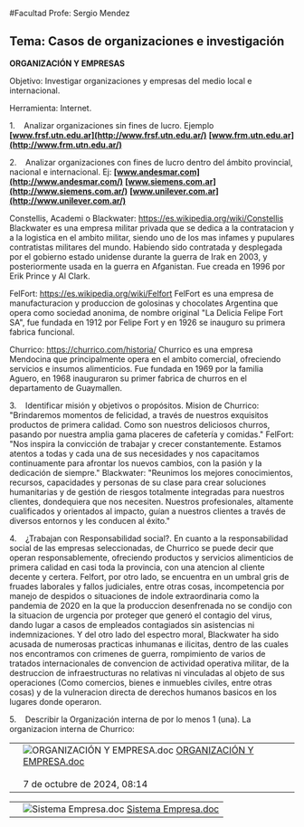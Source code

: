 #Facultad 
 Profe: Sergio Mendez
## Tema: Casos de organizaciones e investigación

**ORGANIZACIÓN Y EMPRESAS**

Objetivo: Investigar organizaciones y empresas del medio local e internacional.

Herramienta: Internet.

1.    Analizar organizaciones sin fines de lucro. Ejemplo
**[www.frsf.utn.edu.ar](http://www.frsf.utn.edu.ar/)**
**[www.frm.utn.edu.ar](http://www.frm.utn.edu.ar/)**

2.    Analizar organizaciones con fines de lucro dentro del ámbito provincial, nacional e internacional. Ej:
**[www.andesmar.com](http://www.andesmar.com/)**
**[www.siemens.com.ar](http://www.siemens.com.ar/)**
**[www.unilever.com.ar](http://www.unilever.com.ar/)**

Constellis, Academi o Blackwater: https://es.wikipedia.org/wiki/Constellis
Blackwater es una empresa militar privada que se dedica a la contratacion y a la logistica en el ambito militar, siendo uno de los mas infames y pupulares contratistas militares del mundo. Habiendo sido contratada y desplegada por el gobierno estado unidense durante la guerra de Irak en 2003, y posteriormente usada en la guerra en Afganistan. Fue creada en 1996 por Erik Prince y Al Clark.

FelFort: https://es.wikipedia.org/wiki/Felfort
FelFort es una empresa de manufacturacion y produccion de golosinas y chocolates Argentina que opera como sociedad anonima, de nombre original "La Delicia Felipe Fort SA", fue fundada en 1912 por Felipe Fort y en 1926 se inauguro su primera fabrica funcional. 

Churrico: https://churrico.com/historia/
Churrico es una empresa Mendocina que principalmente opera en el ambito comercial, ofreciendo servicios e insumos alimenticios. Fue fundada en 1969 por la familia Aguero, en 1968 inauguraron su primer fabrica de churros en el departamento de Guaymallen. 

3.    Identificar misión y objetivos o propósitos.
Mision de Churrico: "Brindaremos momentos de felicidad, a través de nuestros exquisitos productos de primera calidad. Como son nuestros deliciosos churros, pasando por nuestra amplia gama placeres de cafetería y comidas."
FelFort: "Nos inspira la convicción de trabajar y crecer constantemente. Estamos atentos a todas y cada una de sus necesidades y nos capacitamos continuamente para afrontar los nuevos cambios, con la pasión y la dedicación de siempre."
Blackwater: "Reunimos los mejores conocimientos, recursos, capacidades y personas de su clase para crear soluciones humanitarias y de gestión de riesgos totalmente integradas para nuestros clientes, dondequiera que nos necesiten. Nuestros profesionales, altamente cualificados y orientados al impacto, guían a nuestros clientes a través de diversos entornos y les conducen al éxito."

4.    ¿Trabajan con Responsabilidad social?.
En cuanto a la responsabilidad social de las empresas seleccionadas, de Churrico se puede decir que operan responsablemente, ofreciendo productos y servicios alimenticios de primera calidad en casi toda la provincia, con una atencion al cliente decente y certera. Felfort, por otro lado, se encuentra en un umbral gris de fruades laborales y fallos judiciales, entre otras cosas, incompetencia por manejo de despidos o situaciones de indole extraordinaria como la pandemia de 2020 en la que la produccion desenfrenada no se condijo con la situacion de urgencia por proteger que generó el contagio del virus, dando lugar a casos de empleados contagiados sin asistencias ni indemnizaciones. Y del otro lado del espectro moral, Blackwater ha sido acusada de numerosas practicas inhumanas e ilicitas, dentro de las cuales nos encontramos con crimenes de guerra, rompimiento de varios de tratados internacionales de convencion de actividad operativa militar, de la destruccion de infraestructuras no relativas ni vinculadas al objeto de sus operaciones (Como comercios, bienes e inmuebles civiles, entre otras cosas) y de la vulneracion directa de derechos humanos basicos en los lugares donde operaron. 

5.    Describir la Organización interna de por lo menos 1 (una).
La organizacion interna de Churrico: 

|     |                                                                                                                                                                                                                                                                                                                                                      |
| --- | ---------------------------------------------------------------------------------------------------------------------------------------------------------------------------------------------------------------------------------------------------------------------------------------------------------------------------------------------------- |
|     | ![ORGANIZACIÓN Y EMPRESA.doc](https://campus.frm.utn.edu.ar/theme/image.php/adaptable/core/1727693250/f/document "ORGANIZACIÓN Y EMPRESA.doc") [ORGANIZACIÓN Y EMPRESA.doc](https://campus.frm.utn.edu.ar/pluginfile.php/379565/mod_assign/introattachment/0/ORGANIZACI%C3%93N%20Y%20EMPRESA.doc?forcedownload=1)<br><br>7 de octubre de 2024, 08:14 |

|     |                                                                                                                                                                                                                                                                                |
| --- | ------------------------------------------------------------------------------------------------------------------------------------------------------------------------------------------------------------------------------------------------------------------------------ |
|     | ![Sistema Empresa.doc](https://campus.frm.utn.edu.ar/theme/image.php/adaptable/core/1727693250/f/document "Sistema Empresa.doc") [Sistema Empresa.doc](https://campus.frm.utn.edu.ar/pluginfile.php/379565/mod_assign/introattachment/0/Sistema%20Empresa.doc?forcedownload=1) |
